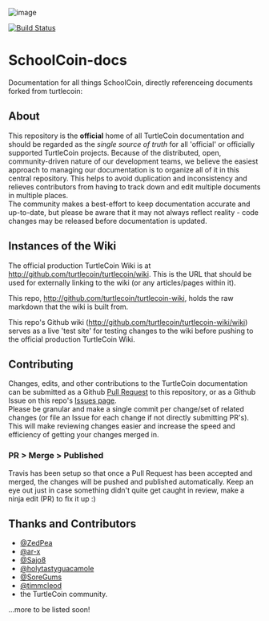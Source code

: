 ![image](https://user-images.githubusercontent.com/16671269/44633481-f187a580-a940-11e8-8332-d019377894ba.png)

[![Build Status](https://travis-ci.org/turtlecoin/turtlecoin-docs.svg?branch=master)](https://travis-ci.org/turtlecoin/turtlecoin-docs)

# SchoolCoin-docs
Documentation for all things SchoolCoin, directly referenceing documents forked from turtlecoin:

## About
This repository is the **official** home of all TurtleCoin documentation and should be regarded as the *single source of truth* for all 'official' or officially supported TurtleCoin projects. Because of the distributed, open, community-driven nature of our development teams, we believe the easiest approach to managing our documentation is to organize all of it in this central repository. This helps to avoid duplication and inconsistency and relieves contributors from having to track down and edit multiple documents in multiple places.  
The community makes a best-effort to keep documentation accurate and up-to-date, but please be aware that it may not always reflect reality - code changes may be released before documentation is updated.

## Instances of the Wiki

The official production TurtleCoin Wiki is at http://github.com/turtlecoin/turtlecoin/wiki. This is the URL that should be used for externally linking to the wiki (or any articles/pages within it).

This repo, http://github.com/turtlecoin/turtlecoin-wiki, holds the raw markdown that the wiki is built from.

This repo's Github wiki (http://github.com/turtlecoin/turtlecoin-wiki/wiki) serves as a live 'test site' for testing changes to the wiki before pushing to the official production TurtleCoin Wiki.

## Contributing

Changes, edits, and other contributions to the TurtleCoin documentation can be submitted as a Github [Pull Request](https://github.com/turtlecoin/turtlecoin-wiki/pulls) to this repository, or as a Github Issue on this repo's [Issues page](https://github.com/turtlecoin/turtlecoin-wiki/issues).  
Please be granular and make a single commit per change/set of related changes (or file an Issue for each change if not directly submitting PR's). This will make reviewing changes easier and increase the speed and efficiency of getting your changes merged in.

### PR > Merge > Published

Travis has been setup so that once a Pull Request has been accepted and merged, the changes will be pushed and published automatically. Keep an eye out just in case something didn't quite get caught in review, make a ninja edit (PR) to fix it up :)


## Thanks and Contributors

- [@ZedPea](https://github.com/ZedPea/)
- [@ar-x](https://github.com/ar-x/)
- [@Sajo8](https://github.com/Sajo8/)
- [@holytastyguacamole](https://github.com/holytastyguacamole/)
- [@SoreGums](https://github.com/SoreGums/)
- [@timmcleod](https://github.com/timmcleod/)
- the TurtleCoin community.

...more to be listed soon!
